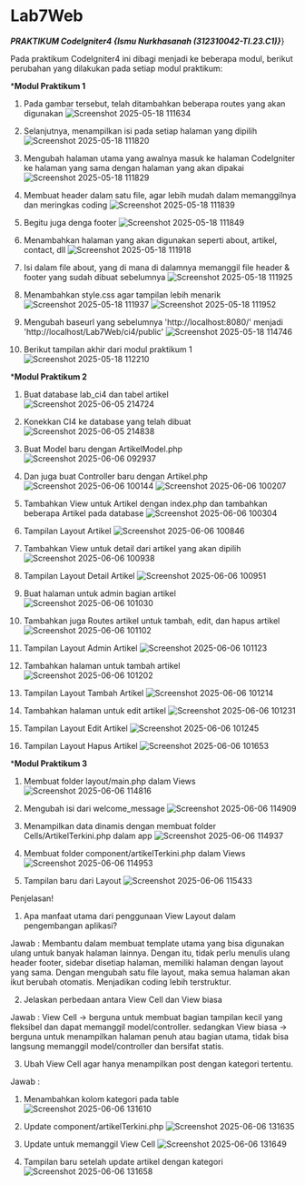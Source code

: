 # Lab7Web
***PRAKTIKUM CodeIgniter4 {Ismu Nurkhasanah (312310042-TI.23.C1)}***}  

Pada praktikum CodeIgniter4 ini dibagi menjadi ke beberapa modul, berikut perubahan yang dilakukan pada setiap modul praktikum:


***Modul Praktikum 1**
1. Pada gambar tersebut, telah ditambahkan beberapa routes yang akan digunakan
![Screenshot 2025-05-18 111634](https://github.com/user-attachments/assets/901dcd44-bbda-44bb-8baf-066bd0651129)

2. Selanjutnya, menampilkan isi pada setiap halaman yang dipilih
![Screenshot 2025-05-18 111820](https://github.com/user-attachments/assets/933c27ad-4a12-4d0f-923a-7c840f1a7935)

3. Mengubah halaman utama yang awalnya masuk ke halaman CodeIgniter ke halaman yang sama dengan halaman yang akan dipakai
![Screenshot 2025-05-18 111829](https://github.com/user-attachments/assets/47bdc5c3-fdd6-4be1-9003-589d357cbc41)

4. Membuat header dalam satu file, agar lebih mudah dalam memanggilnya dan meringkas coding
![Screenshot 2025-05-18 111839](https://github.com/user-attachments/assets/f973ae59-ae03-4e74-97e9-7c7b9c34fa51)

5. Begitu juga denga footer
![Screenshot 2025-05-18 111849](https://github.com/user-attachments/assets/9dbcc432-35e5-42d7-90dc-d611a64bfcd3)

6. Menambahkan halaman yang akan digunakan seperti about, artikel, contact, dll
![Screenshot 2025-05-18 111918](https://github.com/user-attachments/assets/6eeab519-e9c4-4470-bcc6-d42628f5e686)

7. Isi dalam file about, yang di mana di dalamnya memanggil file header & footer yang sudah dibuat sebelumnya
![Screenshot 2025-05-18 111925](https://github.com/user-attachments/assets/3cf9c2ba-dd07-4087-8506-764a2bba73b8)

8. Menambahkan style.css agar tampilan lebih menarik
![Screenshot 2025-05-18 111937](https://github.com/user-attachments/assets/634cfe42-2194-4c62-b5bb-62954ba1f0be)
![Screenshot 2025-05-18 111952](https://github.com/user-attachments/assets/7d073768-6448-4c30-be2a-c8149c2cf502)

9. Mengubah baseurl yang sebelumnya 'http://localhost:8080/' menjadi 'http://localhost/Lab7Web/ci4/public'
![Screenshot 2025-05-18 114746](https://github.com/user-attachments/assets/c301b2cb-16c0-4c31-8f12-1619ac3c78e5)

10. Berikut tampilan akhir dari modul praktikum 1
![Screenshot 2025-05-18 112210](https://github.com/user-attachments/assets/3dada635-1b74-454a-b926-2ec71155c3f5)


***Modul Praktikum 2**
1. Buat database lab_ci4 dan tabel artikel
![Screenshot 2025-06-05 214724](https://github.com/user-attachments/assets/5607a2cb-9ff0-4152-a0bf-b7ce12004429)

2. Konekkan CI4 ke database yang telah dibuat
![Screenshot 2025-06-05 214838](https://github.com/user-attachments/assets/56f923aa-17fa-4e02-bb39-236cb4e454d4)

3. Buat Model baru dengan ArtikelModel.php
![Screenshot 2025-06-06 092937](https://github.com/user-attachments/assets/bc06d8bb-eed2-46c6-af5e-7d00d77f3304)

4. Dan juga buat Controller baru dengan Artikel.php
![Screenshot 2025-06-06 100144](https://github.com/user-attachments/assets/078a0a8c-b69d-453e-83c6-463e622f3d8b)
![Screenshot 2025-06-06 100207](https://github.com/user-attachments/assets/ec13f96e-8ceb-4240-8cf9-82e93ebc0e73)

5. Tambahkan View untuk Artikel dengan index.php dan tambahkan beberapa Artikel pada database
![Screenshot 2025-06-06 100304](https://github.com/user-attachments/assets/a677f2cc-8e29-4e4b-935d-e87b9799f604)

6. Tampilan Layout Artikel
![Screenshot 2025-06-06 100846](https://github.com/user-attachments/assets/6f39e889-d333-4c6a-8d1e-7af8bda9fbf9)

7. Tambahkan View untuk detail dari artikel yang akan dipilih
![Screenshot 2025-06-06 100938](https://github.com/user-attachments/assets/3e3f9dc0-1706-420a-8072-87f7bd9a9867)

8. Tampilan Layout Detail Artikel
![Screenshot 2025-06-06 100951](https://github.com/user-attachments/assets/aed68f7c-aaf5-4b8a-af4d-78831352ccf3)

9. Buat halaman untuk admin bagian artikel
![Screenshot 2025-06-06 101030](https://github.com/user-attachments/assets/74d5316e-ca20-45d2-b38c-e680046766a2)

10. Tambahkan juga Routes artikel untuk tambah, edit, dan hapus artikel
![Screenshot 2025-06-06 101102](https://github.com/user-attachments/assets/f8925217-23a6-498d-9c03-253cb62fe7bc)

11. Tampilan Layout Admin Artikel
![Screenshot 2025-06-06 101123](https://github.com/user-attachments/assets/e9aa17c6-a7aa-4cb1-ba34-1326087041b3)

12. Tambahkan halaman untuk tambah artikel
![Screenshot 2025-06-06 101202](https://github.com/user-attachments/assets/c8d96409-85ba-4f4f-8ed0-eb90923af9f1)

13. Tampilan Layout Tambah Artikel
![Screenshot 2025-06-06 101214](https://github.com/user-attachments/assets/c701cae7-a2e2-4b3a-9c80-ff8f5d69dcd6)

14. Tambahkan halaman untuk edit artikel
![Screenshot 2025-06-06 101231](https://github.com/user-attachments/assets/b54db8fb-241f-438a-b679-81e8a874ac9d)

15. Tampilan Layout Edit Artikel
![Screenshot 2025-06-06 101245](https://github.com/user-attachments/assets/9407a7f8-d494-4163-9abd-b028791a7748)

16. Tampilan Layout Hapus Artikel
![Screenshot 2025-06-06 101653](https://github.com/user-attachments/assets/b6da1746-a334-4099-acc8-85a4ccf4fd90)


***Modul Praktikum 3**
1. Membuat folder layout/main.php dalam Views
![Screenshot 2025-06-06 114816](https://github.com/user-attachments/assets/c95274b0-4dfb-437a-8293-349e25da0e68)

2. Mengubah isi dari welcome_message
![Screenshot 2025-06-06 114909](https://github.com/user-attachments/assets/54c964bf-e701-42c0-9515-bd3a276ff2ac)

3. Menampilkan data dinamis dengan membuat folder Cells/ArtikelTerkini.php dalam app
![Screenshot 2025-06-06 114937](https://github.com/user-attachments/assets/c88e0e16-cedc-487c-b5ef-56eecf830df2)

4. Membuat folder component/artikelTerkini.php dalam Views
![Screenshot 2025-06-06 114953](https://github.com/user-attachments/assets/d6b3e51d-6bd9-4944-9646-814b1b5a3c8c)

5. Tampilan baru dari Layout
![Screenshot 2025-06-06 115433](https://github.com/user-attachments/assets/68df1014-d7e7-4d1d-8e66-4191c8235505)

Penjelasan!
1. Apa manfaat utama dari penggunaan View Layout dalam pengembangan aplikasi?

Jawab : Membantu dalam membuat template utama yang bisa digunakan ulang untuk banyak halaman lainnya. Dengan itu, tidak perlu menulis ulang header footer, sidebar disetiap halaman, memiliki halaman dengan layout yang sama. Dengan mengubah satu file layout, maka semua halaman akan ikut berubah otomatis. Menjadikan coding lebih terstruktur.

2. Jelaskan perbedaan antara View Cell dan View biasa

Jawab : View Cell -> berguna untuk membuat bagian tampilan kecil yang fleksibel dan dapat memanggil model/controller. sedangkan
View biasa -> berguna untuk menampilkan halaman penuh atau bagian utama, tidak bisa langsung memanggil model/controller dan bersifat statis.

3. Ubah View Cell agar hanya menampilkan post dengan kategori tertentu.

Jawab :
1. Menambahkan kolom kategori pada table
![Screenshot 2025-06-06 131610](https://github.com/user-attachments/assets/8a95c7ff-cb96-4a37-8b10-54bf30bf1a36)

2. Update component/artikelTerkini.php
![Screenshot 2025-06-06 131635](https://github.com/user-attachments/assets/7da12b2e-8c3b-4ee8-a6fa-43c49110e4ac)

3. Update untuk memanggil View Cell
![Screenshot 2025-06-06 131649](https://github.com/user-attachments/assets/0a8ff527-2a2c-4754-9db6-81b5c6a39996)

4. Tampilan baru setelah update artikel dengan kategori 
![Screenshot 2025-06-06 131658](https://github.com/user-attachments/assets/55e2f2e7-1fa3-40e1-b292-243170f6611f)
